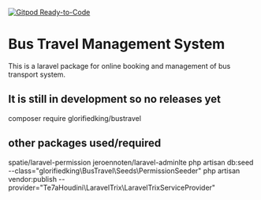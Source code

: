 [![Gitpod Ready-to-Code](https://img.shields.io/badge/Gitpod-Ready--to--Code-blue?logo=gitpod)](https://gitpod.io/#https://github.com/glorifiedKing/bustravel) 

# Bus Travel Management System
This is a laravel package for online booking and management of bus transport system.
## It is still in development so no releases yet
composer require glorifiedking/bustravel 
## other packages used/required
spatie/laravel-permission
jeroennoten/laravel-adminlte
php artisan db:seed --class="glorifiedking\BusTravel\Seeds\PermissionSeeder"
php artisan vendor:publish --provider="Te7aHoudini\LaravelTrix\LaravelTrixServiceProvider"
